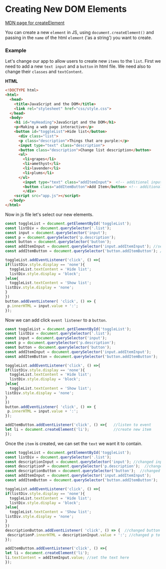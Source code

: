 # Creating New DOM Elements


[MDN page for createElement](https://developer.mozilla.org/en-US/docs/Web/API/Document/createElement)

You can create a new `element` in JS, using `document.createElement()` and passing in the `name` of the html `element` ('as a string') you want to create. 

### Example
Let's change our app to allow users to create new `items` to the `list`. 
First we need to add a new `text input` and a `button` in html file. We need also to change their `classes` and `textContent`. 

**HTML**
```html
<!DOCTYPE html>
<html>
  <head>
    <title>JavaScript and the DOM</title>
    <link rel="stylesheet" href="css/style.css">
  </head>
  <body>
    <h1 id="myHeading">JavaScript and the DOM</h1>
    <p>Making a web page interactive</p> 
    <button id="toggleList">Hide list</button>
      <div class="list">
      <p class="description">Things that are purple:</p>
      <input type="text" class="description"> 
      <button class="description">Change list description</button>
      <ul>
        <li>grapes</li>
        <li>amethyst</li>
        <li>lavender</li>
        <li>plums</li>
      </ul>
        <input type="text" class="addItemInput">  <!-- additional input -->
        <button class="addItemButton">Add Item</button> <!-- additional button -->
        </div>
    <script src="app.js"></script>
  </body>
</html>
```
Now in js file let's select our new elements.

```js
const toggleList = document.getElementById('toggleList');
const listDiv = document.querySelector('.list');
const input = document.querySelector('input');
const p = document.querySelector('p.description');
const button = document.querySelector('button');
const addItemInput = document.querySelector('input.addItemInput'); //select input
const addItemButton = document.querySelector('button.addItemButton'); //select button

toggleList.addEventListener('click', () =>{
if(listDiv.style.display == 'none'){
  toggleList.textContent = 'Hide list';
  listDiv.style.display = 'block';
}else{
  toggleList.textContent = 'Show list';
listDiv.style.display = 'none';
}
})
button.addEventListener( 'click', () => {
 p.innerHTML = input.value + ':';                      
});
```
Now we can add click `event listener` to a `button`.

```js
const toggleList = document.getElementById('toggleList');
const listDiv = document.querySelector('.list');
const input = document.querySelector('input');
const p = document.querySelector('p.description');
const button = document.querySelector('button');
const addItemInput = document.querySelector('input.addItemInput');
const addItemButton = document.querySelector('button.addItemButton');

toggleList.addEventListener('click', () =>{
if(listDiv.style.display == 'none'){
  toggleList.textContent = 'Hide list';
  listDiv.style.display = 'block';
}else{
  toggleList.textContent = 'Show list';
listDiv.style.display = 'none';
}
})
button.addEventListener( 'click', () => {
 p.innerHTML = input.value + ':';                      
});

addItemButton.addEventListener('click', () =>{   //listen to event
let li = document.createElement('li');           //create new item                  
});
```
Once the `item` is created, we can set the `text` we want it to contain.

```js
const toggleList = document.getElementById('toggleList');
const listDiv = document.querySelector('.list');
const descriptionInput = document.querySelector('input'); //changed input to descriptionInput
const descriptionP = document.querySelector('p.description');  //changed p to descriptionP
const descriptionButton = document.querySelector('button');  //changed button to descriptionButton
const addItemInput = document.querySelector('input.addItemInput');
const addItemButton = document.querySelector('button.addItemButton');

toggleList.addEventListener('click', () =>{
if(listDiv.style.display == 'none'){
  toggleList.textContent = 'Hide list';
  listDiv.style.display = 'block';
}else{
  toggleList.textContent = 'Show list';
listDiv.style.display = 'none';
}
})
descriptionButton.addEventListener( 'click', () => {  //changed button to descriptionButton
 descriptionP.innerHTML = descriptionInput.value + ':'; //changed p to descriptionP; changed input to descriptionInput
});

addItemButton.addEventListener('click', () =>{
let li = document.createElement('li'); 
li.textContent = addItemInput.value; //set the text here
});
```


